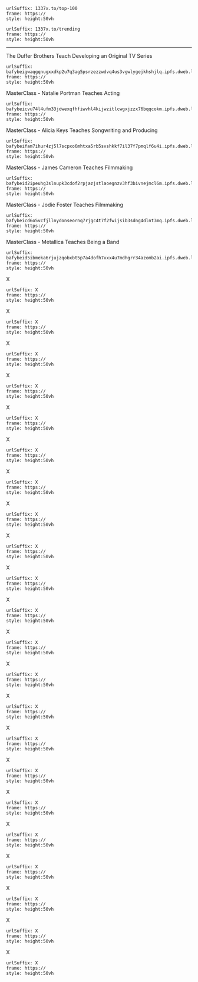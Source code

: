 ```custom-frames
urlSuffix: 1337x.to/top-100
frame: https://
style: height:50vh
```

```custom-frames
urlSuffix: 1337x.to/trending
frame: https://
style: height:50vh
```

---

The Duffer Brothers Teach Developing an Original TV Series

```custom-frames
urlSuffix: bafybeigwaqgqnugxxdkp2u7q3ag5psrzezzwdvq4us3vgwlygejkhshjlq.ipfs.dweb.link
frame: https://
style: height:50vh
```

MasterClass - Natalie Portman Teaches Acting

```custom-frames
urlSuffix: bafybeicvu74l4ufm33jdwexqfhfiwvhl4kijwzitlcwgxjzzx76bqqcokm.ipfs.dweb.link
frame: https://
style: height:50vh
```

MasterClass - Alicia Keys Teaches Songwriting and Producing

```custom-frames
urlSuffix: bafybeifam7ihur4zj5l7scpxo6mhtxa5rb5svshkkf7il37f7pmqlf6u4i.ipfs.dweb.link
frame: https://
style: height:50vh
```

MasterClass - James Cameron Teaches Filmmaking

```custom-frames
urlSuffix: bafybeid2ipeuhg3slnupk3cdof2rpjazjstlaoegnzv3hf3bivnejmcl6m.ipfs.dweb.link
frame: https://
style: height:50vh
```

MasterClass - Jodie Foster Teaches Filmmaking

```custom-frames
urlSuffix: bafybeicd6o5vcfjllnydonseornq7rjgc4t7f2fwijsib3sdng4dlnt3mq.ipfs.dweb.link
frame: https://
style: height:50vh
```

MasterClass - Metallica Teaches Being a Band

```custom-frames
urlSuffix: bafybeid5ibmeka6rjujzqobxbt5p7a4dofh7vxx4u7mdhgrr34azomb2ai.ipfs.dweb.link
frame: https://
style: height:50vh
```

X

```custom-frames
urlSuffix: X
frame: https://
style: height:50vh
```

X

```custom-frames
urlSuffix: X
frame: https://
style: height:50vh
```

X

```custom-frames
urlSuffix: X
frame: https://
style: height:50vh
```

X

```custom-frames
urlSuffix: X
frame: https://
style: height:50vh
```

X

```custom-frames
urlSuffix: X
frame: https://
style: height:50vh
```

X

```custom-frames
urlSuffix: X
frame: https://
style: height:50vh
```

X

```custom-frames
urlSuffix: X
frame: https://
style: height:50vh
```

X

```custom-frames
urlSuffix: X
frame: https://
style: height:50vh
```

X

```custom-frames
urlSuffix: X
frame: https://
style: height:50vh
```

X

```custom-frames
urlSuffix: X
frame: https://
style: height:50vh
```

X

```custom-frames
urlSuffix: X
frame: https://
style: height:50vh
```

X

```custom-frames
urlSuffix: X
frame: https://
style: height:50vh
```

X

```custom-frames
urlSuffix: X
frame: https://
style: height:50vh
```

X

```custom-frames
urlSuffix: X
frame: https://
style: height:50vh
```

X

```custom-frames
urlSuffix: X
frame: https://
style: height:50vh
```

X

```custom-frames
urlSuffix: X
frame: https://
style: height:50vh
```

X

```custom-frames
urlSuffix: X
frame: https://
style: height:50vh
```

X

```custom-frames
urlSuffix: X
frame: https://
style: height:50vh
```

X

```custom-frames
urlSuffix: X
frame: https://
style: height:50vh
```

X

```custom-frames
urlSuffix: X
frame: https://
style: height:50vh
```

X

```custom-frames
urlSuffix: X
frame: https://
style: height:50vh
```

X

```custom-frames
urlSuffix: X
frame: https://
style: height:50vh
```
